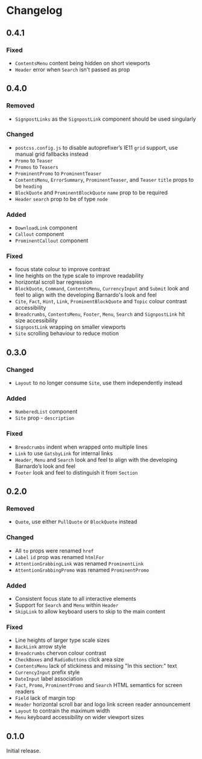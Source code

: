 # Changelog

## 0.4.1

### Fixed

- `ContentsMenu` content being hidden on short viewports
- `Header` error when `Search` isn't passed as prop

## 0.4.0

### Removed

- `SignpostLinks` as the `SignpostLink` component should be used singularly

### Changed

- `postcss.config.js` to disable autoprefixer’s IE11 `grid` support, use manual grid fallbacks instead
- `Promo` to `Teaser`
- `Promos` to `Teasers`
- `ProminentPromo` to `ProminentTeaser`
- `ContentsMenu`, `ErrorSummary`, `ProminentTeaser`, and `Teaser` `title` props to be `heading`
- `BlockQuote` and `ProminentBlockQuote` `name` prop to be required
- `Header` `search` prop to be of type `node`

### Added

- `DownloadLink` component
- `Callout` component
- `ProminentCallout` component

### Fixed

- focus state colour to improve contrast
- line heights on the type scale to improve readability
- horizontal scroll bar regression
- `BlockQuote`, `Command`, `ContentsMenu`, `CurrencyInput` and `Submit` look and feel to align with the developing Barnardo's look and feel
- `Cite`, `Fact`, `Hint`, `Link`, `ProminentBlockQuote` and `Topic` colour contrast accessibility
- `Breadcrumbs`, `ContentsMenu`, `Footer`, `Menu`, `Search` and `SignpostLink` hit size accessibility
- `SignpostLink` wrapping on smaller viewports
- `Site` scrolling behaviour to reduce motion

## 0.3.0

### Changed

- `Layout` to no longer consume `Site`, use them independently instead

### Added

- `NumberedList` component
- `Site` prop - `description`

### Fixed

- `Breadcrumbs` indent when wrapped onto multiple lines
- `Link` to use `GatsbyLink` for internal links
- `Header`, `Menu` and `Search` look and feel to align with the developing Barnardo’s look and feel
- `Footer` look and feel to distinguish it from `Section`

## 0.2.0

### Removed

- `Quote`, use either `PullQuote` or `BlockQuote` instead

### Changed

- All `to` props were renamed `href`
- `Label` `id` prop was renamed `htmlFor`
- `AttentionGrabbingLink` was renamed `ProminentLink`
- `AttentionGrabbingPromo` was renamed `ProminentPromo`

### Added

- Consistent focus state to all interactive elements
- Support for `Search` and `Menu` within `Header`
- `SkipLink` to allow keyboard users to skip to the main content

### Fixed

- Line heights of larger type scale sizes
- `BackLink` arrow style
- `Breadcrumbs` chervon colour contrast
- `CheckBoxes` and `RadioButtons` click area size
- `ContentsMenu` lack of stickiness and missing "In this section:" text
- `CurrencyInput` prefix style
- `DateInput` label association
- `Fact`, `Promo`, `ProminentPromo` and `Search` HTML semantics for screen readers
- `Field` lack of margin top
- `Header` horizontal scroll bar and logo link screen reader announcement
- `Layout` to contrain the maximum width
- `Menu` keyboard accessibility on wider viewport sizes

## 0.1.0

Initial release.
